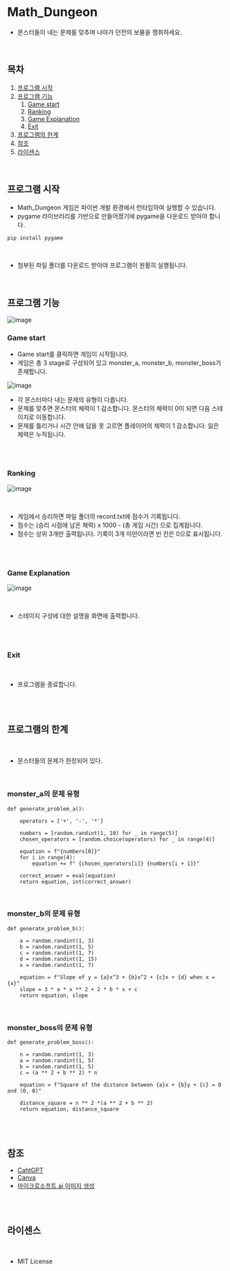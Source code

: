 # Math_Dungeon
- 몬스터들이 내는 문제를 맞추며 나아가 던전의 보물을 쟁취하세요.

<br/>

## 목차

1. [프로그램 시작](#프로그램-시작)
2. [프로그램 기능](#프로그램-기능)
    1. [Game start](#Game-start)
    2. [Ranking](#Ranking)
    3. [Game Explanation](#Game-Explanation)
    4. [Exit](#Exit)
3. [프로그램의 한계](#프로그램의-한계)
4. [참조](#참조)
5. [라이센스](#라이센스)

<br/>

## 프로그램 시작

- Math_Dungeon 게임은 파이썬 개발 환경에서 런타임하여 실행할 수 있습니다.  
- pygame 라이브러리를 기반으로 만들어졌기에 pygame을 다운로드 받아야 합니다.

```bash
pip install pygame
```
<br/>  

- 첨부된 파일 폴더를 다운로드 받아야 프로그램이 원활히 실행됩니다.

<br/>

## 프로그램 기능

![image](https://github.com/user-attachments/assets/684cd64f-1770-482a-af7e-c38d03ed3ad3)

### Game start

- Game start를 클릭하면 게임이 시작됩니다.
- 게임은 총 3 stage로 구성되어 있고 monster_a, monster_b, monster_boss가 존재합니다.

![image](https://github.com/user-attachments/assets/69b9f41e-c0a5-47b4-a579-448dd4c81169)

- 각 몬스터마다 내는 문제의 유형이 다릅니다.
- 문제를 맞추면 몬스터의 체력이 1 감소합니다. 몬스터의 체력이 0이 되면 다음 스테이지로 이동합니다.
- 문제를 틀리거나 시간 안에 답을 못 고르면 플레이어의 체력이 1 감소합니다. 잃은 체력은 누적됩니다.

<br/>
<br/>

### Ranking

![image](https://github.com/user-attachments/assets/bf4d5aba-efbd-4aba-b2d8-d220383a6337)

<br/>

- 게임에서 승리하면 파일 폴더의 record.txt에 점수가 기록됩니다.
- 점수는 (승리 시점에 남은 체력) x 1000 - (총 게임 시간) 으로 집계됩니다.
- 점수는 상위 3개만 출력됩니다. 기록이 3개 미만이라면 빈 칸은 0으로 표시됩니다.

<br/>
<br/>

### Game Explanation

![image](https://github.com/user-attachments/assets/9d5908d3-7bb1-4a8e-a9ce-95ce0fbc1303)

<br/>

- 스테이지 구성에 대한 설명을 화면에 출력합니다.

<br/>
<br/>

### Exit

<br/>

- 프로그램을 종료합니다.

<br/>
<br/>

## 프로그램의 한계

<br/>

- 몬스터들의 문제가 한정되어 있다.

<br/>


### monster_a의 문제 유형
```
def generate_problem_a():
    
    operators = ['+', '-', '*']
    
    numbers = [random.randint(1, 10) for _ in range(5)]  
    chosen_operators = [random.choice(operators) for _ in range(4)]  
    
    equation = f"{numbers[0]}"
    for i in range(4):
        equation += f" {chosen_operators[i]} {numbers[i + 1]}"
    
    correct_answer = eval(equation)
    return equation, int(correct_answer)
```

<br/>

### monster_b의 문제 유형
```
def generate_problem_b():

    a = random.randint(1, 3)
    b = random.randint(1, 5)
    c = random.randint(1, 7)
    d = random.randint(1, 15)
    x = random.randint(1, 7)  

    equation = f"Slope of y = {a}x^3 + {b}x^2 + {c}x + {d} when x = {x}"
    slope = 3 * a * x ** 2 + 2 * b * x + c  
    return equation, slope
```

<br/>

### monster_boss의 문제 유형
```    
def generate_problem_boss():
    
    n = random.randint(1, 3)
    a = random.randint(1, 5)
    b = random.randint(1, 5)
    c = (a ** 2 + b ** 2) * n

    equation = f"Square of the distance between {a}x + {b}y + {c} = 0 and (0, 0)"
    
    distance_square = n ** 2 *(a ** 2 + b ** 2)
    return equation, distance_square 
```

<br/>
<br/>

## 참조
- [CahtGPT](https://chatgpt.com/)
- [Canva](https://www.canva.com/ko_kr/ai-image-generator/)
- [마이크로소프트 ai 이미지 생성](https://create.microsoft.com/ko-kr/features/ai-image-generator)

<br/>
<br/>

## 라이센스

<br/>

- MIT License






